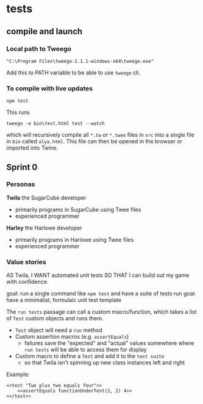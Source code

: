# tests
## compile and launch
### Local path to Tweego
```
"C:\Program Files\tweego-2.1.1-windows-x64\tweego.exe"
```
Add this to PATH variable to be able to use `tweego` cli.

### To compile with live updates
```
npm test
```
This runs
```
tweego -o bin\test.html test --watch
```
which will recursively compile all `*.tw` or `*.twee` files in `src` into a single file in `bin` called `alya.html`. This file can then be opened in the browser or imported into Twine.

## Sprint 0
### Personas
**Twila** the SugarCube developer
- primarily programs in SugarCube using Twee files
- experienced programmer

**Harley** the Harlowe developer
- primarily programs in Harlowe using Twee files
- experienced programmer

### Value stories
AS Twila,
I WANT automated unit tests
SO THAT I can build out my game with confidence.

goal: run a single command like `npm test` and have a suite of tests run
goal: have a minimalist, formulaic unit test template

The `run tests` passage can call a custom macro/function, which takes a list of `Test` custom objects and runs them.
- `Test` object will need a `run` method
- Custom assertion macros (e.g. `assertEquals`)
    - failures save the "expected" and "actual" values somewhere where `run tests` will be able to access them for display
- Custom macro to define a `Test` and add it to the `test suite`
    - so that Twila isn't spinning up new class instances left and right

Example:
```
<<test "Two plus two equals four">>
    <<assertEquals functionUnderTest(2, 2) 4>>
<</test>>
```